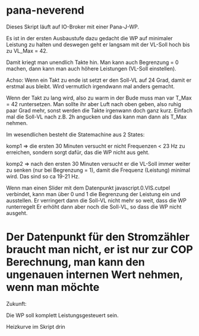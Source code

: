 # pana-neverend

Dieses Skript läuft auf IO-Broker mit einer Pana-J-WP.

Es ist in der ersten Ausbaustufe dazu gedacht die WP auf minimaler Leistung zu halten und deswegen geht er langsam mit der VL-Soll hoch bis zu VL_Max = 42.

Damit kriegt man unendlich Takte hin.
Man kann auch Begrenzung = 0 machen, dann kann man auch höhere Leistungen (VL-Soll einstellen).

Achso: Wenn ein Takt zu ende ist setzt er den Soll-VL auf 24 Grad, damit er erstmal aus bleibt.
Wird vermutlich irgendwann mal anders gemacht.

Wenn der Takt zu lang wird, also zu warm in der Bude muss man var T_Max = 42 runtersetzen.
Man sollte ihr aber Luft nach oben geben, also ruhig paar Grad mehr, sonst werden die Takte irgenwann doch ganz kurz.
Einfach mal die Soll-VL nach z.B. 2h angucken und das kann man dann als T_Max nehmen.

Im wesendlichen besteht die Statemachine aus 2 States:

komp1 => die ersten 30 Minuten versucht er nicht Frequenzen < 23 Hz zu erreichen, sondern sorgt dafür, das die WP nicht aus geht.

komp2 => nach den ersten 30 Minuten versucht er die VL-Soll immer weiter zu senken (nur bei Begrenzung = 1), damit die Frequenz (Leistung) minimal wird.
Das sind so ca 19-21 Hz.

Wenn man einen Slider mit dem Datenpunkt javascript.0.VIS.cutpel verbindet, kann man über 0 und 1 die Begrenzung der Leistung ein und ausstellen.
Er verringert dann die Soll-VL nicht mehr so weit, dass die WP runterregelt
Er erhöht dann aber noch die Soll-VL, so dass die WP nicht ausgeht.

Der Datenpunkt für den Stromzähler braucht man nicht, er ist nur zur COP Berechnung, man kann den ungenauen internen Wert nehmen, wenn man möchte
================================================================================
Zukunft:

Die WP soll komplett Leistungsgesteuert sein.

Heizkurve im Skript drin
